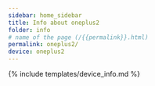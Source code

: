 ```yaml
---
sidebar: home_sidebar
title: Info about oneplus2
folder: info
# name of the page (/{{permalink}}.html)
permalink: oneplus2/
device: oneplus2
---
```

{% include templates/device_info.md %}
